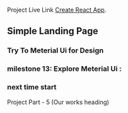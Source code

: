 

Project Live Link [Create React App](https://github.com/facebook/create-react-app).

## Simple Landing Page 
### Try To Meterial Ui for Design

### milestone 13: Explore Meterial Ui : 
### next time start
Project Part - 5 (Our works heading)
